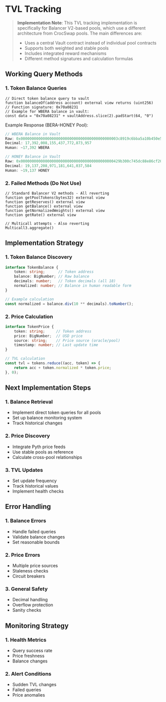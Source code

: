 # TVL Tracking

> **Implementation Note**: This TVL tracking implementation is specifically for Balancer V2-based pools, which use a different architecture from CrocSwap pools. The main differences are:
> - Uses a central Vault contract instead of individual pool contracts
> - Supports both weighted and stable pools
> - Includes integrated reward mechanisms
> - Different method signatures and calculation formulas

## Working Query Methods

### 1. Token Balance Queries
```solidity
// Direct token balance query to vault
function balanceOf(address account) external view returns (uint256)
// Function signature: 0x70a08231
// Example for WBERA balance in vault:
const data = "0x70a08231" + vaultAddress.slice(2).padStart(64, "0")
```

Example Response (BERA-HONEY Pool):
```typescript
// WBERA Balance in Vault
Raw: 0x00000000000000000000000000000000000000000003c8919c6bba5a10b450e5
Decimal: 17,392,008,155,437,772,873,957
Human: ~17,392 WBERA

// HONEY Balance in Vault
Raw: 0x000000000000000000000000000000000000000000429b300c745dc88e86cf20
Decimal: 19,137,208,971,181,641,037,584
Human: ~19,137 HONEY
```

### 2. Failed Methods (Do Not Use)
```solidity
// Standard Balancer V2 methods - All reverting
function getPoolTokens(bytes32) external view
function getReserves() external view
function getBalance() external view
function getNormalizedWeights() external view
function getRate() external view

// Multicall attempts - Also reverting
Multicall3.aggregate()
```

## Implementation Strategy

### 1. Token Balance Discovery
```typescript
interface TokenBalance {
    token: string;      // Token address
    balance: BigNumber; // Raw balance
    decimals: number;   // Token decimals (all 18)
    normalized: number; // Balance in human readable form
}

// Example calculation
const normalized = balance.div(10 ** decimals).toNumber();
```

### 2. Price Calculation
```typescript
interface TokenPrice {
    token: string;     // Token address
    price: BigNumber;  // USD price
    source: string;    // Price source (oracle/pool)
    timestamp: number; // Last update time
}

// TVL calculation
const tvl = tokens.reduce((acc, token) => {
    return acc + token.normalized * token.price;
}, 0);
```

## Next Implementation Steps

### 1. Balance Retrieval
- Implement direct token queries for all pools
- Set up balance monitoring system
- Track historical changes

### 2. Price Discovery
- Integrate Pyth price feeds
- Use stable pools as reference
- Calculate cross-pool relationships

### 3. TVL Updates
- Set update frequency
- Track historical values
- Implement health checks

## Error Handling

### 1. Balance Errors
- Handle failed queries
- Validate balance changes
- Set reasonable bounds

### 2. Price Errors
- Multiple price sources
- Staleness checks
- Circuit breakers

### 3. General Safety
- Decimal handling
- Overflow protection
- Sanity checks

## Monitoring Strategy

### 1. Health Metrics
- Query success rate
- Price freshness
- Balance changes

### 2. Alert Conditions
- Sudden TVL changes
- Failed queries
- Price anomalies 